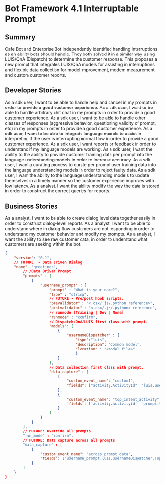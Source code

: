 # Bot Framework 4.1 Interruptable Prompt


## Summary
Cafe Bot and Enterprise Bot  independently identified handling interruptions as an ability bots should handle.  They both solved it in a similar way using LUIS/QnA (Dispatch) to determine the customer response.  This proposes a new prompt that integrates LUIS/QnA models for assisting in interruptions and flexible data collection for model improvement, modem measurement and custom customer reports.

## Developer Stories
As a sdk user, I want to be able to handle help and cancel  in my prompts in order to provide a good customer experience.
As a sdk user, I want to be able to handle arbitrary chit chat in my prompts in order to provide a good customer experience.
As a sdk user, I want to be able to handle other classes of responses (aggressive behavior, questioning validity of prompt, etc) in my prompts in order to provide a good customer experience.
As a sdk user, I want to be able to integrate language models to assist in interpreting if the user is interrupting normal flow  in order to provide a good customer experience.
As a sdk user, I want reports or feedback in order to understand if my language models are working.
As a sdk user, I want the ability to the ability to  provide customer training data per prompt into the language understanding models  in order to increase accuracy. 
As a sdk user, I want a curating process to curate per prompt user training data into the language understanding models in order to reject faulty data.
As a sdk user, I want the ability to the language understanding models to update themselves in a timely manner so the customer experience improves with low latency.
As a analyst, I want the ability modify the way the data is stored in order to construct the correct queries for reports.

## Business Stories
As a analyst, I want to be able to create dialog level data together easily in order to construct dialog-level reports.
As a analyst, I want to be able to understand where in dialog flow customers are not responding in order to understand my customer behavior and modify my prompts.
As a analyst, I want the ability to see raw customer data, in order to understand what customers are seeking within the bot.


```json
{
    "version": "0.1",
    // FUTURE  - Data Driven Dialog
    "name": "greetings",
        // /Data Driven Prompt
        "prompts" : [
            {
                "username_prompt" : {
                    "prompt" : "What is your name?",
                    "type" : "string",
                    // FUTURE - Pre/post hook scripts.
                    "prevalidator" : "<.csx/.js/.python reference>",
                    "postvalidator" : "<.csx/.js/.python> reference",
                    // runmode [Training | Dev | None]
                    "runmode" : "confirm",
                    // Dispatch/QnA/LUIS first class with prompt.
                    "models": [
                        {
                            "usernameDispatcher" : {
                                "type":"luis",
                                "description": "Common model",
                                "location" : "<model file>"
                                }
                        }
                    ],
                    // Data collection first class with prompt.
                    "data_capture" : [
                        {
                            "custom_event_name": "custom1",
                            "fields": ["activity.ActivityId", "luis.usernameDispatcher.Topintent", "luis.usernameDispatcher.Entities"]
                        },
                        { 
                            "custom_event_name": "top_intent_activity",
                            "fields": ["activity.ActivityId", "prompt.Value", "common.datetime"]
                        }
                    ]
                }
            }
        ],
        // FUTURE: Override all prompts
        "run_mode" : "confirm",
        // FUTURE: Data capture across all prompts
        "data_capture" : [
            {
                "custom_event_name": "across_prompt_data",
                "fields": ["username_prompt.luis.usernameDispatcher.Topintent", "username_prompt.luis.usernameDispatcher.Entities"]
            }
        ]
    }
}
```